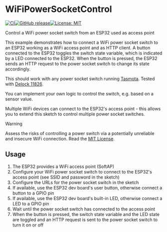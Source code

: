 # WiFiPowerSocketControl

[![CI](https://github.com/matthias-bs/WiFiPowerSocketControl/actions/workflows/CI.yml/badge.svg)](https://github.com/matthias-bs/BresserWeatherSensorReceiver/actions/workflows/CI.yml)[![GitHub release](https://img.shields.io/github/release/matthias-bs/WiFiPowerSocketControl?maxAge=3600)](https://github.com/matthias-bs/WiFiPowerSocketControl/releases)[![License: MIT](https://img.shields.io/badge/license-MIT-green)](https://github.com/matthias-bs/WiFiPowerSocketControl/blob/main/LICENSE)



Control a WiFi power socket switch from an ESP32 used as access point

This example demonstrates how to connect a WiFi power socket switch to an ESP32 working
as a WiFi access point and as HTTP client. A button connected to the ESP32 toggles the
switch state variable, which is indicated by a LED connected to the ESP32. When the button is
pressed, the ESP32 sends an HTTP request to the power socket switch to change its state
accordingly.

This should work with any power socket switch running [Tasmota](https://tasmota.github.io/docs/Commands/#with-web-requests).
Tested with [Delock 11826](https://www.delock.com/produkt/11826/merkmale.html).

You can implement your own logic to control the switch, e.g. based on a sensor value.

Multiple WiFi devices can connect to the ESP32's access point - this allows you to extend
this sketch to control multiple power socket switches.

> [!WARNING]  
> Assess the risks of controlling a power switch via a potentially unreliable and insecure WiFi connection.
> Read the [MIT License](LICENSE).

## Usage

1. The ESP32 provides a WiFi access point (SoftAP)
2. Configure your WiFi power socket switch to connect to the ESP32's access point
   (see SSID and password in the sketch)
3. Configure the URLs for the power socket switch in the sketch
4. If available, use the ESP32 dev board's user button, otherwise connect a button to a GPIO pin
5. If available, use the ESP32 dev board's built-in LED, otherwise connect a LED to a GPIO pin
6. Wait until the power socket switch has connected to the access point
7. When the button is pressed, the switch state variable and the LED state are toggled
   and an HTTP request is sent to the power socket switch to turn it on or off
